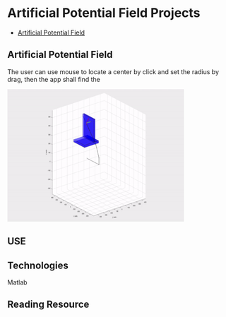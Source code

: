 # Artificial Potential Field Projects
* [Artificial Potential Field](#artificial-potential-field)

## Artificial Potential Field
The user can use mouse to locate a center by click and set the radius by drag, then the app shall find the
<!--![Alt Text](https://github.com/cchun319/GUI_fun/blob/main/circle.gif)-->
<img src="GIF/apf.gif" width="400" height="300"/>

## USE

## Technologies
Matlab

## Reading Resource
